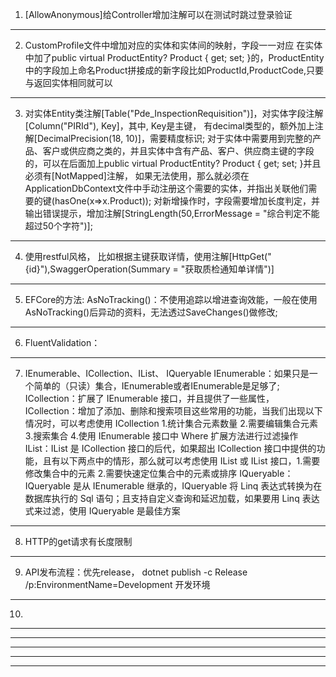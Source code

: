 1. [AllowAnonymous]给Controller增加注解可以在测试时跳过登录验证
***********************************************************************************************************************************************************************************************************
2. CustomProfile文件中增加对应的实体和实体间的映射，字段一一对应
   在实体中加了public virtual ProductEntity? Product { get; set; }的，ProductEntity中的字段加上命名Product拼接成的新字段比如ProductId,ProductCode,只要与返回实体相同就可以
***********************************************************************************************************************************************************************************************************
3. 对实体Entity类注解[Table("Pde_InspectionRequisition")]，对实体字段注解[Column("PIRId"), Key]，其中, Key是主键，
   有decimal类型的，额外加上注解[DecimalPrecision(18, 10)]，需要精度标识;
   对于实体中需要用到完整的产品、客户或供应商之类的，并且实体中含有产品、客户、供应商主键的字段的，可以在后面加上public virtual ProductEntity? Product { get; set; }并且必须有[NotMapped]注解，
如果无法使用，那么就必须在ApplicationDbContext文件中手动注册这个需要的实体，并指出关联他们需要的键(hasOne(x=>x.Product));
   对新增操作时，字段需要增加长度判定，并输出错误提示，增加注解[StringLength(50,ErrorMessage = "综合判定不能超过50个字符")];
***********************************************************************************************************************************************************************************************************
4. 使用restful风格，
   比如根据主键获取详情，使用注解[HttpGet("{id}"),SwaggerOperation(Summary = "获取质检通知单详情")]
***********************************************************************************************************************************************************************************************************
5. EFCore的方法:
   AsNoTracking()：不使用追踪以增进查询效能，一般在使用AsNoTracking()后异动的资料，无法透过SaveChanges()做修改;

***********************************************************************************************************************************************************************************************************
6. FluentValidation：
***********************************************************************************************************************************************************************************************************
7. IEnumerable、ICollection、IList、 IQueryable
   IEnumerable：如果只是一个简单的（只读）集合，IEnumerable或者IEnumerable<T>是足够了;
   ICollection：扩展了 IEnumerable 接口，并且提供了一些属性，
   ICollection<T>：增加了添加、删除和搜索项目这些常用的功能，当我们出现以下情况时，可以考虑使用 ICollection<T> 1.统计集合元素数量 2.需要编辑集合元素 3.搜索集合 4.使用 IEnumerable<T> 接口中 Where 扩展方法进行过滤操作
   IList：IList 是 ICollection 接口的后代，如果超出 ICollection<T> 接口中提供的功能，且有以下两点中的情形，那么就可以考虑使用 IList 或 IList<T> 接口，1.需要修改集合中的元素 2.需要快速定位集合中的元素或排序
   IQueryable：IQueryable 是从 IEnumerable 继承的，IQueryable 将 Linq 表达式转换为在数据库执行的 Sql 语句；且支持自定义查询和延迟加载，如果要用 Linq 表达式来过滤，使用 IQueryable 是最佳方案
***********************************************************************************************************************************************************************************************************
8. HTTP的get请求有长度限制
***********************************************************************************************************************************************************************************************************
9. API发布流程：优先release，
   dotnet publish -c Release /p:EnvironmentName=Development  开发环境
***********************************************************************************************************************************************************************************************************
10.
***********************************************************************************************************************************************************************************************************


***********************************************************************************************************************************************************************************************************
***********************************************************************************************************************************************************************************************************
***********************************************************************************************************************************************************************************************************
***********************************************************************************************************************************************************************************************************
